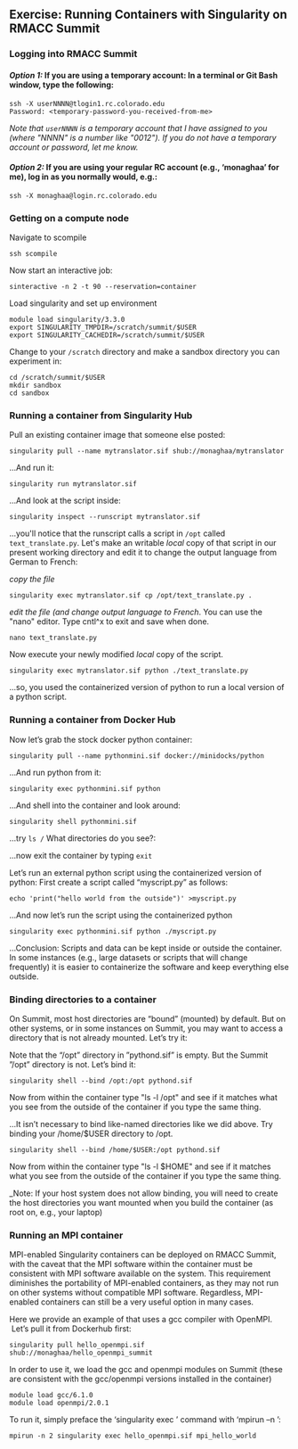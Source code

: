 ## Exercise: Running Containers with Singularity on RMACC Summit

### Logging into RMACC Summit

#### _Option 1:_ If you are using a temporary account: In a terminal or Git Bash window, type the following:
```
ssh -X userNNNN@tlogin1.rc.colorado.edu
Password: <temporary-password-you-received-from-me>
```
_Note that `userNNNN` is a temporary account that I have assigned to you (where "NNNN" is a number like "0012"). If you do not have a temporary account or password, let me know._

#### _Option 2:_ If you are using your regular RC account (e.g., ‘monaghaa’ for me), log in as you normally would, e.g.:
 ```
ssh -X monaghaa@login.rc.colorado.edu
```

### Getting on a compute node

Navigate to scompile
```
ssh scompile
```

Now start an interactive job:
```
sinteractive -n 2 -t 90 --reservation=container
```

Load singularity and set up environment
```
module load singularity/3.3.0
export SINGULARITY_TMPDIR=/scratch/summit/$USER
export SINGULARITY_CACHEDIR=/scratch/summit/$USER 
```

Change to your `/scratch` directory and make a sandbox directory you can experiment in:
```
cd /scratch/summit/$USER 
mkdir sandbox
cd sandbox
```

### Running a container from Singularity Hub

 Pull an existing container image that someone else posted:
```
singularity pull --name mytranslator.sif shub://monaghaa/mytranslator
```

…And run it:
```
singularity run mytranslator.sif
```

 …And look at the script inside:
```
singularity inspect --runscript mytranslator.sif
```

...you'll notice that the runscript calls a script in `/opt` called `text_translate.py`. Let's make an writable _local_ copy of that script in our present working directory and edit it to change the output language from German to French:

_copy the file_
```
singularity exec mytranslator.sif cp /opt/text_translate.py .
```
_edit the file (and change output language to French_. You can use the "nano" editor. Type cntl^x to exit and save when done.
```
nano text_translate.py
```
Now execute your newly modified _local_ copy of the script.
```
singularity exec mytranslator.sif python ./text_translate.py
```
...so, you used the containerized version of python to run a local version of a python script.

### Running a container from Docker Hub

 Now let’s grab the stock docker python container:
```
singularity pull --name pythonmini.sif docker://minidocks/python
```

 …And run python from it:
```
singularity exec pythonmini.sif python
```

…And shell into the container and look around:
```
singularity shell pythonmini.sif
```

 …try `ls /` What directories do you see?:
 
 ...now exit the container by typing `exit`

Let’s run an external python script using the containerized version of python: 
First create a script called “myscript.py” as follows:
```
echo 'print("hello world from the outside")' >myscript.py
```

…And now let’s run the script using the containerized python
```
singularity exec pythonmini.sif python ./myscript.py
```

…Conclusion: Scripts and data can be kept inside or outside the container. In some instances (e.g., large datasets or scripts that will change frequently) it is easier to containerize the software and keep everything else outside.

### Binding directories to a container

On Summit, most host directories are “bound” (mounted) by default. But on other systems, or in some instances on Summit, you may want to access a directory that is not already mounted.
Let’s try it:

Note that the “/opt” directory in ”pythond.sif” is empty. But the Summit ”/opt” directory is not.  Let’s bind it:
```
singularity shell --bind /opt:/opt pythond.sif
```

Now from within the container type "ls -l /opt" and see if it matches what you see from the outside of the container if you type the same thing.

 …It isn’t necessary to bind like-named directories like we did above. Try binding your /home/$USER directory to /opt.
```
singularity shell --bind /home/$USER:/opt pythond.sif
```

Now from within the container type "ls -l $HOME" and see if it matches
what you see from the outside of the container if you type the same thing.

_Note: If your host system does not allow binding, you will need to create the host directories you want mounted when you build the container (as root on, e.g., your laptop)

### Running an MPI container

MPI-enabled Singularity containers can be deployed on RMACC Summit, with the caveat that the MPI software within the container must be consistent with MPI software available on the system. This requirement diminishes the portability of MPI-enabled containers, as they may not run on other systems without compatible MPI software. Regardless, MPI-enabled containers can still be a very useful option in many cases.   

Here we provide an example of that uses a gcc compiler with OpenMPI.  Let’s pull it from Dockerhub first:

```
singularity pull hello_openmpi.sif shub://monaghaa/hello_openmpi_summit
```

In order to use it, we load the gcc and openmpi modules on Summit (these are consistent with the gcc/openmpi versions installed in the container)
```	
module load gcc/6.1.0
module load openmpi/2.0.1
```

To run it, simply preface the ‘singularity exec <stuff>’ command with ‘mpirun –n <numprocs>’:

```
mpirun -n 2 singularity exec hello_openmpi.sif mpi_hello_world
